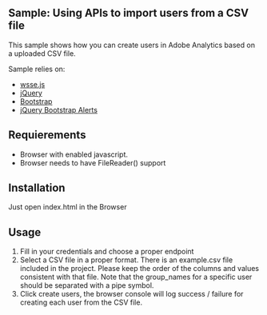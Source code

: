## Sample: Using APIs to import users from a CSV file

This sample shows how you can create users in Adobe Analytics based on a uploaded CSV file.

Sample relies on:

* [wsse.js](https://github.com/vrruiz/wsse-js)
* [jQuery](https://jquery.com/)
* [Bootstrap](http://getbootstrap.com/)
* [jQuery Bootstrap Alerts](http://eltimn.github.io/jquery-bs-alerts/)

## Requierements 
* Browser with enabled javascript.
* Browser needs to have FileReader() support

## Installation
Just open index.html in the Browser


## Usage 
1. Fill in your credentials and choose a proper endpoint 
2. Select a CSV file in a proper format. There is an example.csv file included in the project. Please keep the order of the columns and values consistent with that file.
Note that the group_names for a specific user should be separated with a pipe symbol.
3. Click create users, the browser console will log success / failure for creating each user from the CSV file.
